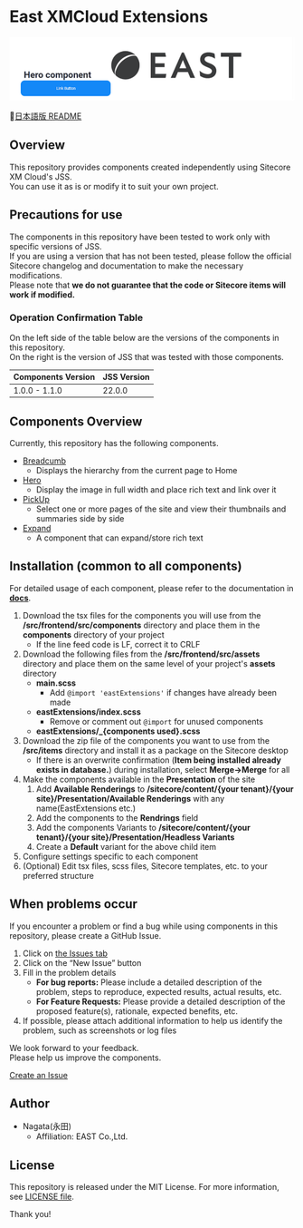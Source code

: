 # East XMCloud Extensions

![components image](/docs//images/Top_image.gif)

:japan:[日本語版 README](README_ja-JP.md)

## Overview

This repository provides components created independently using Sitecore XM Cloud's JSS.\
You can use it as is or modify it to suit your own project.

## Precautions for use

The components in this repository have been tested to work only with specific versions of JSS.\
If you are using a version that has not been tested, please follow the official Sitecore changelog and documentation to make the necessary modifications.\
Please note that **we do not guarantee that the code or Sitecore items will work if modified.**

### Operation Confirmation Table

On the left side of the table below are the versions of the components in this repository.\
On the right is the version of JSS that was tested with those components.

| Components Version | JSS Version |
| ------------------ | ----------- |
| 1.0.0 - 1.1.0      | 22.0.0      |

## Components Overview

Currently, this repository has the following components.

- [Breadcumb](docs/Breadcrumb_component.md)
  - Displays the hierarchy from the current page to Home
- [Hero](docs/Hero_component.md)
  - Display the image in full width and place rich text and link over it
- [PickUp](docs/PickUp_component.md)
  - Select one or more pages of the site and view their thumbnails and summaries side by side
- [Expand](docs/Expand_component.md)
  - A component that can expand/store rich text

## Installation (common to all components)

For detailed usage of each component, please refer to the documentation in [**docs**](docs).

1. Download the tsx files for the components you will use from the **/src/frontend/src/components** directory and place them in the **components** directory of your project
   - If the line feed code is LF, correct it to CRLF
1. Download the following files from the **/src/frontend/src/assets** directory and place them on the same level of your project's **assets** directory
   - **main.scss**
     - Add `@import 'eastExtensions'` if changes have already been made
   - **eastExtensions/index.scss**
     - Remove or comment out `@import` for unused components
   - **eastExtensions/\_{components used}.scss**
1. Download the zip file of the components you want to use from the **/src/items** directory and install it as a package on the Sitecore desktop
   - If there is an overwrite confirmation (**Item being installed already exists in database.**) during installation, select **Merge->Merge** for all
1. Make the components available in the **Presentation** of the site
   1. Add **Available Renderings** to **/sitecore/content/{your tenant}/{your site}/Presentation/Available Renderings** with any name(EastExtensions etc.)
   1. Add the components to the **Rendrings** field
   1. Add the components Variants to **/sitecore/content/{your tenant}/{your site}/Presentation/Headless Variants**
   1. Create a **Default** variant for the above child item
1. Configure settings specific to each component
1. (Optional) Edit tsx files, scss files, Sitecore templates, etc. to your preferred structure

## When problems occur

If you encounter a problem or find a bug while using components in this repository, please create a GitHub Issue.

1. Click on [the Issues tab](https://github.com/east-library/XM-Cloud-Components/issues)
2. Click on the “New Issue” button
3. Fill in the problem details
   - **For bug reports:** Please include a detailed description of the problem, steps to reproduce, expected results, actual results, etc.
   - **For Feature Requests:** Please provide a detailed description of the proposed feature(s), rationale, expected benefits, etc.
4. If possible, please attach additional information to help us identify the problem, such as screenshots or log files

We look forward to your feedback.\
Please help us improve the components.

[Create an Issue](https://github.com/east-library/XM-Cloud-Components/issues/new)

## Author

- Nagata(永田)
  - Affiliation: EAST Co.,Ltd.

## License

This repository is released under the MIT License. For more information, see [LICENSE file](LICENSE).

Thank you!

